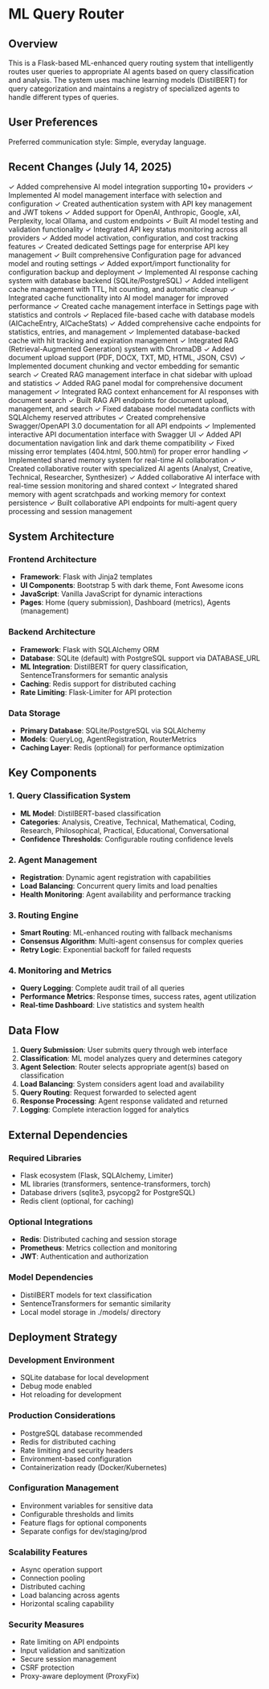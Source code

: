 # ML Query Router

## Overview

This is a Flask-based ML-enhanced query routing system that intelligently routes user queries to appropriate AI agents based on query classification and analysis. The system uses machine learning models (DistilBERT) for query categorization and maintains a registry of specialized agents to handle different types of queries.

## User Preferences

Preferred communication style: Simple, everyday language.

## Recent Changes (July 14, 2025)

✓ Added comprehensive AI model integration supporting 10+ providers
✓ Implemented AI model management interface with selection and configuration
✓ Created authentication system with API key management and JWT tokens
✓ Added support for OpenAI, Anthropic, Google, xAI, Perplexity, local Ollama, and custom endpoints
✓ Built AI model testing and validation functionality
✓ Integrated API key status monitoring across all providers
✓ Added model activation, configuration, and cost tracking features
✓ Created dedicated Settings page for enterprise API key management
✓ Built comprehensive Configuration page for advanced model and routing settings
✓ Added export/import functionality for configuration backup and deployment
✓ Implemented AI response caching system with database backend (SQLite/PostgreSQL)
✓ Added intelligent cache management with TTL, hit counting, and automatic cleanup
✓ Integrated cache functionality into AI model manager for improved performance
✓ Created cache management interface in Settings page with statistics and controls
✓ Replaced file-based cache with database models (AICacheEntry, AICacheStats)
✓ Added comprehensive cache endpoints for statistics, entries, and management
✓ Implemented database-backed cache with hit tracking and expiration management
✓ Integrated RAG (Retrieval-Augmented Generation) system with ChromaDB
✓ Added document upload support (PDF, DOCX, TXT, MD, HTML, JSON, CSV)
✓ Implemented document chunking and vector embedding for semantic search
✓ Created RAG management interface in chat sidebar with upload and statistics
✓ Added RAG panel modal for comprehensive document management
✓ Integrated RAG context enhancement for AI responses with document search
✓ Built RAG API endpoints for document upload, management, and search
✓ Fixed database model metadata conflicts with SQLAlchemy reserved attributes
✓ Created comprehensive Swagger/OpenAPI 3.0 documentation for all API endpoints
✓ Implemented interactive API documentation interface with Swagger UI
✓ Added API documentation navigation link and dark theme compatibility
✓ Fixed missing error templates (404.html, 500.html) for proper error handling
✓ Implemented shared memory system for real-time AI collaboration
✓ Created collaborative router with specialized AI agents (Analyst, Creative, Technical, Researcher, Synthesizer)
✓ Added collaborative AI interface with real-time session monitoring and shared context
✓ Integrated shared memory with agent scratchpads and working memory for context persistence
✓ Built collaborative API endpoints for multi-agent query processing and session management

## System Architecture

### Frontend Architecture
- **Framework**: Flask with Jinja2 templates
- **UI Components**: Bootstrap 5 with dark theme, Font Awesome icons
- **JavaScript**: Vanilla JavaScript for dynamic interactions
- **Pages**: Home (query submission), Dashboard (metrics), Agents (management)

### Backend Architecture
- **Framework**: Flask with SQLAlchemy ORM
- **Database**: SQLite (default) with PostgreSQL support via DATABASE_URL
- **ML Integration**: DistilBERT for query classification, SentenceTransformers for semantic analysis
- **Caching**: Redis support for distributed caching
- **Rate Limiting**: Flask-Limiter for API protection

### Data Storage
- **Primary Database**: SQLite/PostgreSQL via SQLAlchemy
- **Models**: QueryLog, AgentRegistration, RouterMetrics
- **Caching Layer**: Redis (optional) for performance optimization

## Key Components

### 1. Query Classification System
- **ML Model**: DistilBERT-based classification
- **Categories**: Analysis, Creative, Technical, Mathematical, Coding, Research, Philosophical, Practical, Educational, Conversational
- **Confidence Thresholds**: Configurable routing confidence levels

### 2. Agent Management
- **Registration**: Dynamic agent registration with capabilities
- **Load Balancing**: Concurrent query limits and load penalties
- **Health Monitoring**: Agent availability and performance tracking

### 3. Routing Engine
- **Smart Routing**: ML-enhanced routing with fallback mechanisms
- **Consensus Algorithm**: Multi-agent consensus for complex queries
- **Retry Logic**: Exponential backoff for failed requests

### 4. Monitoring and Metrics
- **Query Logging**: Complete audit trail of all queries
- **Performance Metrics**: Response times, success rates, agent utilization
- **Real-time Dashboard**: Live statistics and system health

## Data Flow

1. **Query Submission**: User submits query through web interface
2. **Classification**: ML model analyzes query and determines category
3. **Agent Selection**: Router selects appropriate agent(s) based on classification
4. **Load Balancing**: System considers agent load and availability
5. **Query Routing**: Request forwarded to selected agent
6. **Response Processing**: Agent response validated and returned
7. **Logging**: Complete interaction logged for analytics

## External Dependencies

### Required Libraries
- Flask ecosystem (Flask, SQLAlchemy, Limiter)
- ML libraries (transformers, sentence-transformers, torch)
- Database drivers (sqlite3, psycopg2 for PostgreSQL)
- Redis client (optional, for caching)

### Optional Integrations
- **Redis**: Distributed caching and session storage
- **Prometheus**: Metrics collection and monitoring
- **JWT**: Authentication and authorization

### Model Dependencies
- DistilBERT models for text classification
- SentenceTransformers for semantic similarity
- Local model storage in ./models/ directory

## Deployment Strategy

### Development Environment
- SQLite database for local development
- Debug mode enabled
- Hot reloading for development

### Production Considerations
- PostgreSQL database recommended
- Redis for distributed caching
- Rate limiting and security headers
- Environment-based configuration
- Containerization ready (Docker/Kubernetes)

### Configuration Management
- Environment variables for sensitive data
- Configurable thresholds and limits
- Feature flags for optional components
- Separate configs for dev/staging/prod

### Scalability Features
- Async operation support
- Connection pooling
- Distributed caching
- Load balancing across agents
- Horizontal scaling capability

### Security Measures
- Rate limiting on API endpoints
- Input validation and sanitization
- Secure session management
- CSRF protection
- Proxy-aware deployment (ProxyFix)